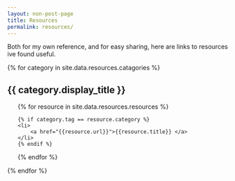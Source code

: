 ```yaml
---
layout: non-post-page
title: Resources
permalink: resources/
---
```


Both for my own reference, and for easy sharing, here are links to resources ive found useful.


{% for category in site.data.resources.catagories %}

<h2> {{ category.display_title }} </h2>

<ul>
{% for resource in site.data.resources.resources %}

    {% if category.tag == resource.category %}
    <li>
        <a href="{{resource.url}}">{{resource.title}} </a>
    </li>
    {% endif %}

{% endfor %}
</ul>

{% endfor %}


